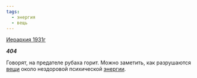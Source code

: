 ```yaml
---
tags:
  - энергия
  - вещь
---
```

[Иерархия 1931г](https://127.0.0.1:4002/agni/1931)

___404___

Говорят, на предателе рубаха горит. Можно заметить, как разрушаются [вещи](../../../tags/#вещь) около нездоровой психической [энергии](../../../tags/#энергия).   

